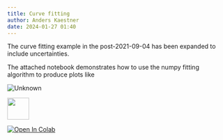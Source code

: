 ```yaml
---
title: Curve fitting
author: Anders Kaestner
date: 2024-01-27 01:40
---
```


The curve fitting example in the post-2021-09-04 has been expanded to include uncertainties. 

The attached notebook demonstrates how to use the numpy fitting algorithm to produce plots like

![Unknown](https://github.com/neutronimaging/coding-recipes/assets/11174364/422f3602-4a9d-4b71-a84f-cd15e72ca746)


[<img src="https://upload.wikimedia.org/wikipedia/commons/3/38/Jupyter_logo.svg" height="50px"/>](https://nbviewer.jupyter.org/github/neutronimaging/coding-recipes/blob/main/python/CurveFitting2.ipynb)

<a href="https://colab.research.google.com/github/neutronimaging/coding-recipes/blob/main/python/CurveFitting2.ipynb" target="_blank">
  <img src="https://colab.research.google.com/assets/colab-badge.svg" alt="Open In Colab"/>

